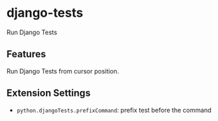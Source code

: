 # django-tests

Run Django Tests

## Features

Run Django Tests from cursor position.

## Extension Settings

* `python.djangoTests.prefixCommand`: prefix test before the command

